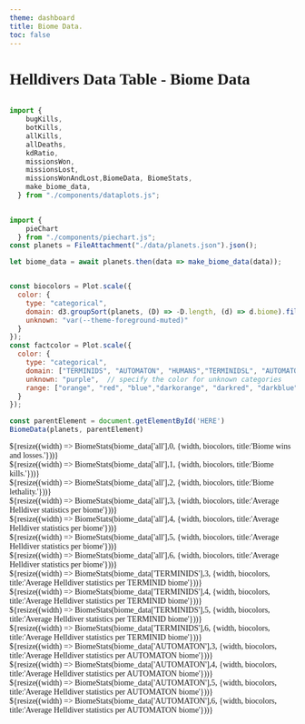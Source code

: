 ```yaml
---
theme: dashboard
title: Biome Data.
toc: false
---
```


# Helldivers Data Table - Biome Data
<style>
  
@import url('https://fonts.googleapis.com/css2?family=Goldman&display=swap');

@import url('https://fonts.googleapis.com/css2?family=Rationale&display=swap');
body{ 
  font-family: 'Goldman' !important;
}
.card, .big {
  font-family: 'Goldman' !important;
}
figure > h2, figure > h3{
  font-family: 'Goldman' !important;
}
[class*="inputs"] {
  font-family: 'Rationale' !important;
}
[class*="plot"] {
  font-family: 'Goldman' !important;
}
</style>
<!-- Load and transform the data -->

```js

import {
    bugKills,
    botKills,
    allKills,
    allDeaths,
    kdRatio,
    missionsWon,
    missionsLost,
    missionsWonAndLost,BiomeData, BiomeStats,
    make_biome_data,
  } from "./components/dataplots.js";

  
import {
    pieChart
  } from "./components/piechart.js";
const planets = FileAttachment("./data/planets.json").json();

let biome_data = await planets.then(data => make_biome_data(data));


```


```js

const biocolors = Plot.scale({
  color: {
    type: "categorical",
    domain: d3.groupSort(planets, (D) => -D.length, (d) => d.biome).filter((d) => d !== "Other"),
    unknown: "var(--theme-foreground-muted)"
  }
});
const factcolor = Plot.scale({
  color: {
    type: "categorical",
    domain: ["TERMINIDS", "AUTOMATON", "HUMANS","TERMINIDSL", "AUTOMATONL", "HUMANSL"],  // specify known categories directly
    unknown: "purple",  // specify the color for unknown categories
    range: ["orange", "red", "blue","darkorange", "darkred", "darkblue"],  // colors for TERMINIDS, AUTOMATON, and HUMANS
  }
});
```



<!-- Plot of launch history -->



```js 
const parentElement = document.getElementById('HERE')
BiomeData(planets, parentElement)
```
<div class="grid grid-cols-4", id="HERE">

</div>





<div class="grid grid-cols-3">
<div class="card">
    ${resize((width) => BiomeStats(biome_data['all'],0, {width, biocolors, title:'Biome wins and losses.'}))}
  </div>
  <div class="card">
    ${resize((width) => BiomeStats(biome_data['all'],1, {width, biocolors, title:'Biome kills.'}))}
  </div>
  <div class="card">
    ${resize((width) => BiomeStats(biome_data['all'],2, {width, biocolors,  title:'Biome lethality.'}))}
  </div>
  

</div>

<div class="grid grid-cols-4">
  <div class="card">
    ${resize((width) => BiomeStats(biome_data['all'],3, {width, biocolors, title:'Average Helldiver statistics per biome'}))}
  </div>
    <div class="card">
    ${resize((width) => BiomeStats(biome_data['all'],4, {width, biocolors, title:'Average Helldiver statistics per biome'}))}
  </div>
    <div class="card">
    ${resize((width) => BiomeStats(biome_data['all'],5, {width, biocolors, title:'Average Helldiver statistics per biome'}))}
  </div>
    <div class="card">
    ${resize((width) => BiomeStats(biome_data['all'],6, {width, biocolors, title:'Average Helldiver statistics per biome'}))}
  </div>

</div>




<div class="grid grid-cols-4">
  <div class="card">
    ${resize((width) => BiomeStats(biome_data['TERMINIDS'],3, {width, biocolors, title:'Average Helldiver statistics per TERMINID biome'}))}
  </div>
    <div class="card">
    ${resize((width) => BiomeStats(biome_data['TERMINIDS'],4, {width, biocolors, title:'Average Helldiver statistics per TERMINID biome'}))}
  </div>
    <div class="card">
    ${resize((width) => BiomeStats(biome_data['TERMINIDS'],5, {width, biocolors, title:'Average Helldiver statistics per TERMINID biome'}))}
  </div>
    <div class="card">
    ${resize((width) => BiomeStats(biome_data['TERMINIDS'],6, {width, biocolors, title:'Average Helldiver statistics per TERMINID biome'}))}
  </div>

</div>




<div class="grid grid-cols-4">
  <div class="card">
    ${resize((width) => BiomeStats(biome_data['AUTOMATON'],3, {width, biocolors, title:'Average Helldiver statistics per AUTOMATON biome'}))}
  </div>
    <div class="card">
    ${resize((width) => BiomeStats(biome_data['AUTOMATON'],4, {width, biocolors, title:'Average Helldiver statistics per AUTOMATON biome'}))}
  </div>
    <div class="card">
    ${resize((width) => BiomeStats(biome_data['AUTOMATON'],5, {width, biocolors, title:'Average Helldiver statistics per AUTOMATON biome'}))}
  </div>
    <div class="card">
    ${resize((width) => BiomeStats(biome_data['AUTOMATON'],6, {width, biocolors, title:'Average Helldiver statistics per AUTOMATON biome'}))}
  </div>

</div>
